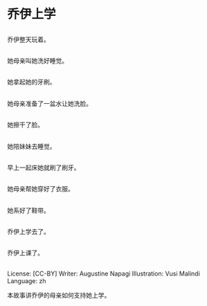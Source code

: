# 乔伊上学

##
乔伊整天玩着。

##
她母亲叫她洗好睡觉。

##
她拿起她的牙刷。

##
她母亲准备了一盆水让她洗脸。

##
她擦干了脸。

##
她陪妹妹去睡觉。

##
早上一起床她就刷了刷牙。

##
她母亲帮她穿好了衣服。

##
她系好了鞋带。

##
乔伊上学去了。

##
乔伊上课了。


##
License: [CC-BY]
Writer: Augustine Napagi
Illustration: Vusi Malindi
Language: zh

本故事讲乔伊的母亲如何支持她上学。
